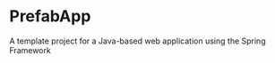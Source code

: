 PrefabApp
=========

A template project for a Java-based web application using the Spring Framework
